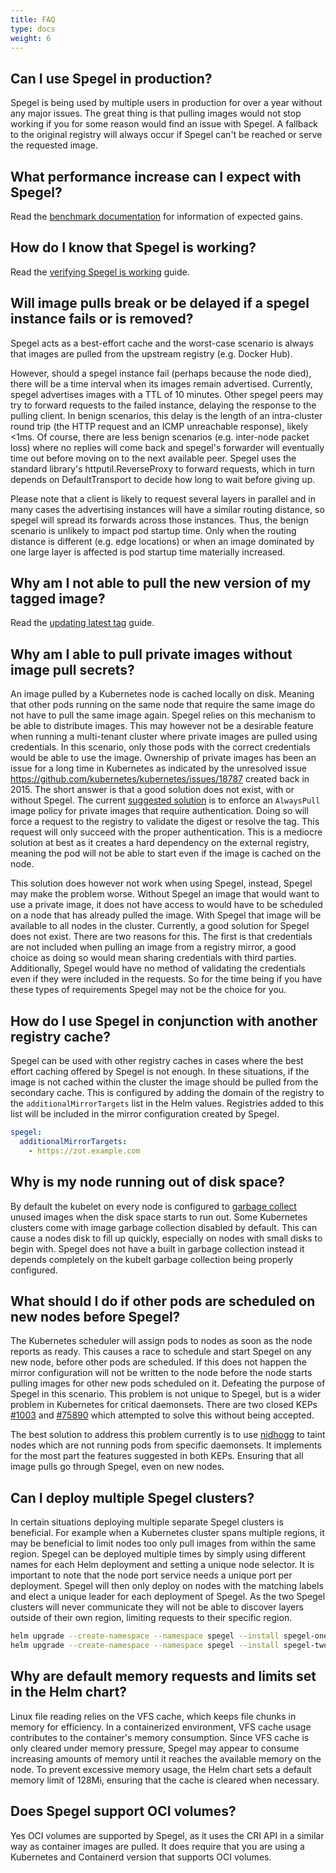 ```yaml
---
title: FAQ
type: docs
weight: 6
---
```


## Can I use Spegel in production?

Spegel is being used by multiple users in production for over a year without any major issues. The great thing is that pulling images would not stop working if you for some reason would find an issue with Spegel.
A fallback to the original registry will always occur if Spegel can't be reached or serve the requested image.

## What performance increase can I expect with Spegel?

Read the [benchmark documentation](/docs/benchmark/) for information of expected gains.

## How do I know that Spegel is working? 

Read the [verifying Spegel is working](/docs/guides/verifying-spegel-is-working/) guide.

## Will image pulls break or be delayed if a spegel instance fails or is removed?

Spegel acts as a best-effort cache and the worst-case scenario is always that images are pulled from the upstream registry (e.g. Docker Hub).

However, should a spegel instance fail (perhaps because the node died), there will be a time interval when its images remain advertised. Currently, spegel advertises images with a TTL of 10 minutes. Other spegel peers may try to forward requests to the failed instance, delaying the response to the pulling client. In benign scenarios, this delay is the length of an intra-cluster round trip (the HTTP request and an ICMP unreachable response), likely <1ms. Of course, there are less benign scenarios (e.g. inter-node packet loss) where no replies will come back and spegel's forwarder will eventually time out before moving on to the next available peer. Spegel uses the standard library's httputil.ReverseProxy to forward requests, which in turn depends on DefaultTransport to decide how long to wait before giving up.

Please note that a client is likely to request several layers in parallel and in many cases the advertising instances will have a similar routing distance, so spegel will spread its forwards across those instances. Thus, the benign scenario is unlikely to impact pod startup time. Only when the routing distance is different (e.g. edge locations) or when an image dominated by one large layer is affected is pod startup time materially increased.

## Why am I not able to pull the new version of my tagged image?

Read the [updating latest tag](/docs/guides/updating-latest-tag/) guide.

## Why am I able to pull private images without image pull secrets?

An image pulled by a Kubernetes node is cached locally on disk. Meaning that other pods running on the same node that require the same image do not have to pull the same image again. Spegel relies on this mechanism to be able to distribute images.
This may however not be a desirable feature when running a multi-tenant cluster where private images are pulled using credentials. In this scenario, only those pods with the correct credentials would be able to use the image.
Ownership of private images has been an issue for a long time in Kubernetes as indicated by the unresolved issue https://github.com/kubernetes/kubernetes/issues/18787 created back in 2015. The short answer is that a good solution does not exist, with or without Spegel.
The current [suggested solution](https://kubernetes.io/docs/reference/access-authn-authz/admission-controllers/#alwayspullimages) is to enforce an `AlwaysPull` image policy for private images that require authentication. Doing so will force a request to the registry to
validate the digest or resolve the tag. This request will only succeed with the proper authentication. This is a mediocre solution at best as it creates a hard dependency on the external registry, meaning the pod will not be able to start even if the image is cached on the node.

This solution does however not work when using Spegel, instead, Spegel may make the problem worse. Without Spegel an image that would want to use a private image, it does not have access to would have to be scheduled on a node that has already pulled the image.
With Spegel that image will be available to all nodes in the cluster. Currently, a good solution for Spegel does not exist. There are two reasons for this. The first is that credentials are not included when pulling an image from a registry mirror, a good choice as doing so would mean sharing credentials with third parties.
Additionally, Spegel would have no method of validating the credentials even if they were included in the requests. So for the time being if you have these types of requirements Spegel may not be the choice for you.

## How do I use Spegel in conjunction with another registry cache?

Spegel can be used with other registry caches in cases where the best effort caching offered by Spegel is not enough. In these situations, if the image is not cached within the cluster the image should be pulled from the secondary cache.
This is configured by adding the domain of the registry to the `additionalMirrorTargets` list in the Helm values. Registries added to this list will be included in the mirror configuration created by Spegel.

```yaml
spegel:
  additionalMirrorTargets:
    - https://zot.example.com
```

## Why is my node running out of disk space?

By default the kubelet on every node is configured to [garbage collect](https://kubernetes.io/docs/concepts/architecture/garbage-collection/#containers-images) unused images when the disk space starts to run out. Some Kubernetes clusters come with image garbage collection disabled by default. This can cause a nodes disk to fill up quickly, especially on nodes with small disks to begin with. Spegel does not have a built in garbage collection instead it depends completely on the kubelt garbage collection being properly configured.

## What should I do if other pods are scheduled on new nodes before Spegel?

The Kubernetes scheduler will assign pods to nodes as soon as the node reports as ready. This causes a race to schedule and start Spegel on any new node, before other pods are scheduled. If this does not happen the mirror configuration will not be written to the node before the node starts pulling images for other new pods scheduled on it. Defeating the purpose of Spegel in this scenario. This problem is not unique to Spegel, but is a wider problem in Kubernetes for critical daemonsets. There are two closed KEPs [#1003](https://github.com/kubernetes/enhancements/pull/1003) and [#75890](https://github.com/kubernetes/kubernetes/issues/75890) which attempted to solve this without being accepted.

The best solution to address this problem currently is to use [nidhogg](https://github.com/pelotech/nidhogg) to taint nodes which are not running pods from specific daemonsets. It implements for the most part the features suggested in both KEPs. Ensuring that all image pulls go through Spegel, even on new nodes.

## Can I deploy multiple Spegel clusters?

In certain situations deploying multiple separate Spegel clusters is beneficial. For example when a Kubernetes cluster spans multiple regions, it may be beneficial to limit nodes too only pull images from within the same region. Spegel can be deployed multiple times by simply using different names for each Helm deployment and setting a unique node selector. It is important to note that the node port service needs a unique port per deployment. Spegel will then only deploy on nodes with the matching labels and elect a unique leader for each deployment of Spegel. As the two Spegel clusters will never communicate they will not be able to discover layers outside of their own region, limiting requests to their specific region.

```bash
helm upgrade --create-namespace --namespace spegel --install spegel-one oci://ghcr.io/spegel-org/helm-charts/spegel --set "nodeSelector.group=one" --set "service.registry.nodePort=30021"
helm upgrade --create-namespace --namespace spegel --install spegel-two oci://ghcr.io/spegel-org/helm-charts/spegel --set "nodeSelector.group=two" --set "service.registry.nodePort=30022"
```

## Why are default memory requests and limits set in the Helm chart?

Linux file reading relies on the VFS cache, which keeps file chunks in memory for efficiency. In a containerized environment, VFS cache usage contributes to the container's memory consumption. Since VFS cache is only cleared under memory pressure, Spegel may appear to consume increasing amounts of memory until it reaches the available memory on the node. To prevent excessive memory usage, the Helm chart sets a default memory limit of 128Mi, ensuring that the cache is cleared when necessary.

## Does Spegel support OCI volumes?

Yes OCI volumes are supported by Spegel, as it uses the CRI API in a similar way as container images are pulled. It does require that you are using a Kubernetes and Containerd version that supports OCI volumes.
